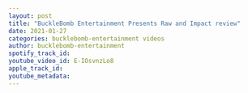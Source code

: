 ```yaml
---
layout: post
title: "BuckleBomb Entertainment Presents Raw and Impact review"
date: 2021-01-27
categories: bucklebomb-entertainment videos
author: bucklebomb-entertainment
spotify_track_id: 
youtube_video_id: E-IOsvnzLo8
apple_track_id: 
youtube_metadata: 
---
```

